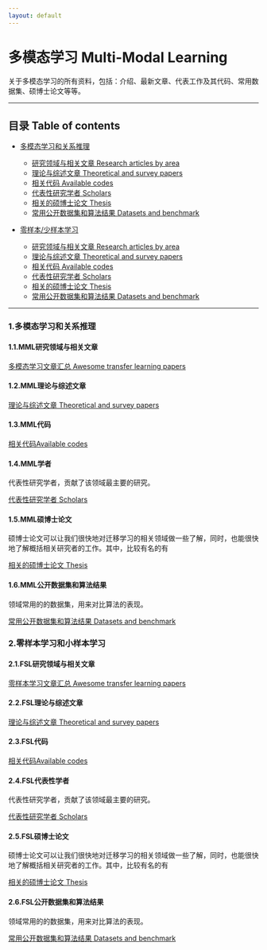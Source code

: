 ```yaml
---
layout: default
---
```


# 多模态学习 Multi-Modal Learning

关于多模态学习的所有资料，包括：介绍、最新文章、代表工作及其代码、常用数据集、硕博士论文等等。

_ _ _

## 目录 Table of contents

* [多模态学习和关系推理](#1多模态学习和关系推理)
	* [研究领域与相关文章 Research articles by area](#11mml研究领域与相关文章)
	* [理论与综述文章 Theoretical and survey papers](#12mml理论与综述文章)
	* [相关代码 Available codes](#13mml代码)
	* [代表性研究学者 Scholars](#14mml学者)
	* [相关的硕博士论文 Thesis](#15mml硕博士论文)
	* [常用公开数据集和算法结果 Datasets and benchmark](16#mml公开数据集和算法结果)

* [零样本/少样本学习](#2fslearning)
	* [研究领域与相关文章 Research articles by area](#21fsl研究领域与相关文章)
	* [理论与综述文章 Theoretical and survey papers](#22fsl理论与综述)
	* [相关代码 Available codes](#23fsl代码)
	* [代表性研究学者 Scholars](#24fsl代表性学者)
	* [相关的硕博士论文 Thesis](#25fsl硕博士论文)
	* [常用公开数据集和算法结果 Datasets and benchmark](26#fsl数据集)

- - -

### 1.多模态学习和关系推理

#### 1.1.MML研究领域与相关文章
[多模态学习文章汇总 Awesome transfer learning papers](https://github.com/dragon9001/MMG-page/blob/master/docs/mml_awesome_paper.md)

#### 1.2.MML理论与综述文章
[理论与综述文章 Theoretical and survey papers](https://github.com/dragon9001/MMG-page/blob/master/docs/mml_survey.md)

#### 1.3.MML代码

[相关代码Available codes](https://github.com/dragon9001/MMG-page/blob/master/docs/mml_code.md)

#### 1.4.MML学者

代表性研究学者，贡献了该领域最主要的研究。

[代表性研究学者 Scholars](https://github.com/dragon9001/MMG-page/blob/master/docs/mml_scholar.md)

#### 1.5.MML硕博士论文

硕博士论文可以让我们很快地对迁移学习的相关领域做一些了解，同时，也能很快地了解概括相关研究者的工作。其中，比较有名的有

[相关的硕博士论文 Thesis](https://github.com/dragon9001/MMG-page/blob/master/docs/mml_thesis.md)

#### 1.6.MML公开数据集和算法结果

领域常用的的数据集，用来对比算法的表现。

[常用公开数据集和算法结果 Datasets and benchmark](https://github.com/dragon9001/MMG-page/blob/master/docs/mml_dataset.md)


### 2.零样本学习和小样本学习

#### 2.1.FSL研究领域与相关文章
[零样本学习文章汇总 Awesome transfer learning papers](https://github.com/dragon9001/MMG-page/blob/master/docs/fsl_awesome_paper.md)

#### 2.2.FSL理论与综述文章

[理论与综述文章 Theoretical and survey papers](https://github.com/dragon9001/MMG-page/blob/master/docs/fsl_survey.md)

#### 2.3.FSL代码

[相关代码Available codes](https://github.com/jindongwang/transferlearning/tree/master/code)

#### 2.4.FSL代表性学者

代表性研究学者，贡献了该领域最主要的研究。

[代表性研究学者 Scholars](https://github.com/dragon9001/MMG-page/blob/master/docs/fsl_scholar.md)

#### 2.5.FSL硕博士论文

硕博士论文可以让我们很快地对迁移学习的相关领域做一些了解，同时，也能很快地了解概括相关研究者的工作。其中，比较有名的有

[相关的硕博士论文 Thesis](https://github.com/dragon9001/MMG-page/blob/master/docs/fsl_thesis.md)

#### 2.6.FSL公开数据集和算法结果

领域常用的的数据集，用来对比算法的表现。

[常用公开数据集和算法结果 Datasets and benchmark](https://github.com/dragon9001/MMG-page/blob/master/docs/fsl_data.md)




<!--
- - -

### 1.简介

- 简介文字资料

	- 清华大学龙明盛老师的深度迁移学习报告：[PPT(三星研究院)](http://ise.thss.tsinghua.edu.cn/~mlong/doc/transfer-learning-talk.pdf)、[PPT(Google China)](http://ise.thss.tsinghua.edu.cn/~mlong/doc/deep-transfer-learning-talk.pdf)

- - -

### 2.迁移学习研究领域与相关文章

Related articles by research areas:

- [强化迁移学习 Transfer Learning with Reinforcement Learning](https://github.com/jindongwang/transferlearning/blob/master/doc/awesome_paper.md#强化迁移学习)

- [应用 Applications](https://github.com/jindongwang/transferlearning/blob/master/doc/awesome_paper.md#应用)
	- [迁移学习用于行为识别 Transfer learning for activity recognition](https://github.com/jindongwang/activityrecognition/blob/master/notes/%E8%BF%81%E7%A7%BB%E5%AD%A6%E4%B9%A0%E7%94%A8%E4%BA%8E%E8%A1%8C%E4%B8%BA%E8%AF%86%E5%88%AB.md)

- - -

### 3.理论与综述文章

_ _ _

### 4.代码

_ _ _

### 5.代表性研究学者

**全部列表以及代表工作性见[这里](https://github.com/jindongwang/transferlearning/blob/master/doc/scholar_TL.md)**

- [Mingsheng Long](http://ise.thss.tsinghua.edu.cn/~mlong/)：中文名龙明盛，清华大学博士，现任清华大学助理教授、博士生导师。[[Google scholar](https://scholar.google.com/citations?view_op=search_authors&mauthors=mingsheng+long&hl=zh-CN&oi=ao)]

_ _ _

### 6.相关的硕博士论文

硕博士论文可以让我们很快地对迁移学习的相关领域做一些了解，同时，也能很快地了解概括相关研究者的工作。其中，比较有名的有

- 2016 Baochen Sun的[Correlation Alignment for Domain Adaptation](http://www.cs.uml.edu/~bsun/papers/baochen_phd_thesis.pdf)

- - -

### 7.公开数据集及实验结果

迁移学习领域有一些公开的数据集，用来对比算法的表现。

- [这里](https://github.com/jindongwang/transferlearning/blob/master/doc/dataset.md)整理了常用的公开数据集
- [这里](https://github.com/jindongwang/transferlearning/blob/master/doc/benchmark.md)整理汇总了一些已发表的文章在这些数据集上的实验结果。

Please see [HERE](https://github.com/jindongwang/transferlearning/blob/master/doc/dataset.md) for the popular transfer learning datasets and [HERE](https://github.com/jindongwang/transferlearning/blob/master/doc/benchmark.md) for some benchmark results.



> ***[文章版权声明]这个仓库是我开源到Github上的，可以遵守相关的开源协议进行使用。这个仓库中包含有很多研究者的论文、硕博士论文等，都来源于在网上的下载，仅作为学术研究使用。我对其中一些文章都写了自己的浅见，希望能很好地帮助理解。这些文章的版权属于相应的出版社。如果作者或出版社有异议，请联系我进行删除。一切都是为了更好地学术！***-->
